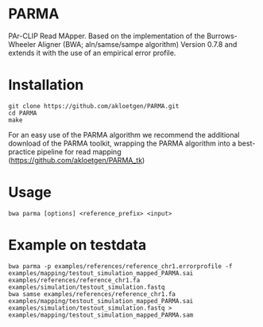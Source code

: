# PARMA
PAr-CLIP Read MApper. Based on the implementation of the Burrows-Wheeler Aligner (BWA; aln/samse/sampe algorithm) Version 0.7.8 and extends it with the use of an empirical error profile.

# Installation
	git clone https://github.com/akloetgen/PARMA.git
	cd PARMA
	make
	
For an easy use of the PARMA algorithm we recommend the additional download of the PARMA toolkit, wrapping the PARMA algorithm into a best-practice pipeline for read mapping (https://github.com/akloetgen/PARMA_tk)

# Usage
	bwa parma [options] <reference_prefix> <input>
	
# Example on testdata
	bwa parma -p examples/references/reference_chr1.errorprofile -f examples/mapping/testout_simulation_mapped_PARMA.sai examples/references/reference_chr1.fa examples/simulation/testout_simulation.fastq
	bwa samse examples/references/reference_chr1.fa examples/mapping/testout_simulation_mapped_PARMA.sai examples/simulation/testout_simulation.fastq > examples/mapping/testout_simulation_mapped_PARMA.sam
